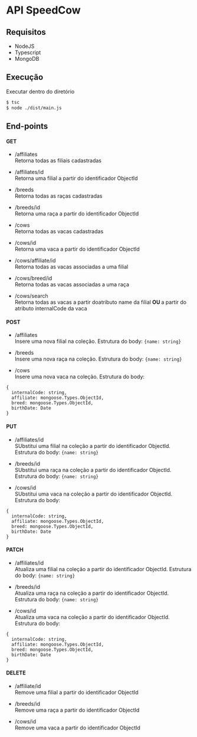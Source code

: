 # API SpeedCow

## Requisitos

* NodeJS
* Typescript
* MongoDB

## Execução
Executar dentro do diretório
```bash
$ tsc
$ node ./dist/main.js
```


## End-points
 #### GET
* /affiliates <br>
Retorna todas as filiais cadastradas

* /affiliates/id <br>
Retorna uma filial a partir do identificador ObjectId

* /breeds <br>
Retorna todas as raças cadastradas

* /breeds/id <br>
Retorna uma raça a partir do identificador ObjectId

* /cows <br>
Retorna todas as vacas cadastradas

* /cows/id <br>
Retorna uma vaca a partir do identificador ObjectId

* /cows/affiliate/id <br>
Retorna todas as vacas associadas a uma filial

* /cows/breed/id <br>
Retorna todas as vacas associadas a uma raça

* /cows/search <br>
Retorna todas as vacas a partir doatributo name da filial <b> OU </b> a partir do atributo internalCode da vaca 

#### POST
* /affiliates <br>
Insere uma nova filial na coleção. 
Estrutura do body: `{name: string}`

* /breeds <br>
Insere uma nova raça na coleção. 
Estrutura do body: `{name: string}`

* /cows <br>
Insere uma nova vaca na coleção. 
Estrutura do body:
```
{
  internalCode: string, 
  affiliate: mongoose.Types.ObjectId, 
  breed: mongoose.Types.ObjectId, 
  birthDate: Date
}
```
  
#### PUT
  * /affiliates/id <br>
SUbstitui uma filial na coleção a partir do identificador ObjectId.
Estrutura do body: `{name: string}`

* /breeds/id <br>
SUbstitui uma raça na coleção a partir do identificador ObjectId.
Estrutura do body: `{name: string}`

* /cows/id <br>
SUbstitui uma vaca na coleção a partir do identificador ObjectId.
Estrutura do body:
```
{
  internalCode: string, 
  affiliate: mongoose.Types.ObjectId, 
  breed: mongoose.Types.ObjectId, 
  birthDate: Date
}
```
  
#### PATCH
* /affiliates/id <br>
Atualiza uma filial na coleção a partir do identificador ObjectId.
Estrutura do body: `{name: string}`

* /breeds/id <br>
Atualiza uma raça na coleção a partir do identificador ObjectId.
Estrutura do body: `{name: string}`

* /cows/id <br>
Atualiza uma vaca na coleção a partir do identificador ObjectId.
Estrutura do body:
```
{
  internalCode: string, 
  affiliate: mongoose.Types.ObjectId, 
  breed: mongoose.Types.ObjectId, 
  birthDate: Date
}
```
 
#### DELETE

* /affiliate/id <br>
Remove uma filial a partir do identificador ObjectId

* /breeds/id <br>
Remove uma raça a partir do identificador ObjectId

* /cows/id <br>
Remove uma vaca a partir do identificador ObjectId



